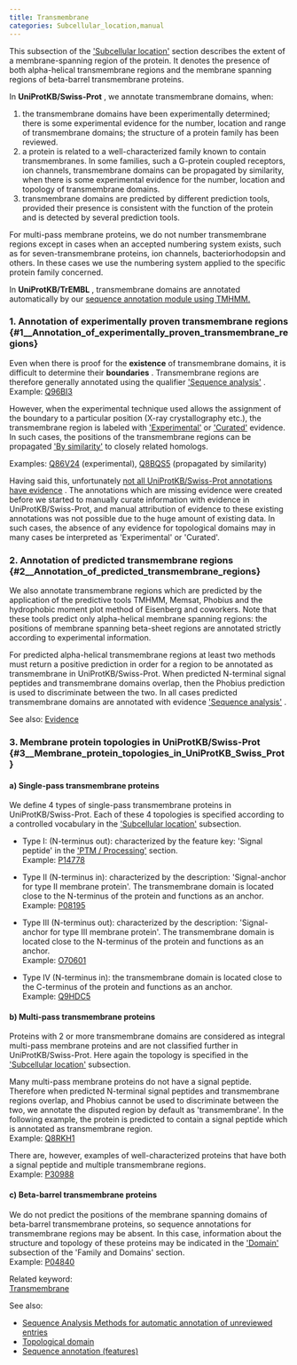 ```yaml
---
title: Transmembrane
categories: Subcellular_location,manual
---
```


This subsection of the ['Subcellular location'](http://www.uniprot.org/help/subcellular%5Flocation%5Fsection) section describes the extent of a membrane-spanning region of the protein. It denotes the presence of both alpha-helical transmembrane regions and the membrane spanning regions of beta-barrel transmembrane proteins.

In **UniProtKB/Swiss-Prot** , we annotate transmembrane domains, when:  
1. the transmembrane domains have been experimentally determined; there is some experimental evidence for the number, location and range of transmembrane domains; the structure of a protein family has been reviewed.  
2. a protein is related to a well-characterized family known to contain transmembranes. In some families, such a G-protein coupled receptors, ion channels, transmembrane domains can be propagated by similarity, when there is some experimental evidence for the number, location and topology of transmembrane domains.  
3. transmembrane domains are predicted by different prediction tools, provided their presence is consistent with the function of the protein and is detected by several prediction tools.

For multi-pass membrane proteins, we do not number transmembrane regions except in cases when an accepted numbering system exists, such as for seven-transmembrane proteins, ion channels, bacteriorhodopsin and others. In these cases we use the numbering system applied to the specific protein family concerned.

In **UniProtKB/TrEMBL** , transmembrane domains are annotated automatically by our [sequence annotation module using TMHMM.](http://www.uniprot.org/help/sam)

### 1. Annotation of experimentally proven transmembrane regions {#1\_\_Annotation_of_experimentally_proven_transmembrane_regions}

Even when there is proof for the **existence** of transmembrane domains, it is difficult to determine their **boundaries** . Transmembrane regions are therefore generally annotated using the qualifier ['Sequence analysis'](http://www.uniprot.org/help/evidences#ECO:0000255) .  
Example: [Q96BI3](http://www.uniprot.org/uniprotkb/Q96BI3#subcellular_location)

However, when the experimental technique used allows the assignment of the boundary to a particular position (X-ray crystallography etc.), the transmembrane region is labeled with ['Experimental'](http://www.uniprot.org/help/evidences#ECO:0000269) or ['Curated'](http://www.uniprot.org/help/evidences#ECO:0000305) evidence. In such cases, the positions of the transmembrane regions can be propagated ['By similarity'](http://www.uniprot.org/help/evidences#ECO:0000250) to closely related homologs.

Examples: [Q86V24](http://www.uniprot.org/uniprotkb/Q86V24#subcellular_location) (experimental), [Q8BQS5](http://www.uniprot.org/uniprotkb/Q8BQS5#subcellular_location) (propagated by similarity)

Having said this, unfortunately [not all UniProtKB/Swiss-Prot annotations have evidence](http://www.uniprot.org/help/evidence%5Fin%5Fswissprot) . The annotations which are missing evidence were created before we started to manually curate information with evidence in UniProtKB/Swiss-Prot, and manual attribution of evidence to these existing annotations was not possible due to the huge amount of existing data. In such cases, the absence of any evidence for topological domains may in many cases be interpreted as 'Experimental' or 'Curated'.

### 2. Annotation of predicted transmembrane regions {#2\_\_Annotation_of_predicted_transmembrane_regions}

We also annotate transmembrane regions which are predicted by the application of the predictive tools TMHMM, Memsat, Phobius and the hydrophobic moment plot method of Eisenberg and coworkers. Note that these tools predict only alpha-helical membrane spanning regions: the positions of membrane spanning beta-sheet regions are annotated strictly according to experimental information.

For predicted alpha-helical transmembrane regions at least two methods must return a positive prediction in order for a region to be annotated as transmembrane in UniProtKB/Swiss-Prot. When predicted N-terminal signal peptides and transmembrane domains overlap, then the Phobius prediction is used to discriminate between the two. In all cases predicted transmembrane domains are annotated with evidence ['Sequence analysis'](http://www.uniprot.org/help/evidences#ECO:0000255) .

See also: [Evidence](http://www.uniprot.org/manual/evidences)

### 3. Membrane protein topologies in UniProtKB/Swiss-Prot {#3\_\_Membrane_protein_topologies_in_UniProtKB_Swiss_Prot}

#### a) Single-pass transmembrane proteins

We define 4 types of single-pass transmembrane proteins in UniProtKB/Swiss-Prot. Each of these 4 topologies is specified according to a controlled vocabulary in the ['Subcellular location'](http://www.uniprot.org/manual/subcellular_location_section) subsection.

-   Type I: (N-terminus out): characterized by the feature key: 'Signal peptide' in the ['PTM / Processing'](http://www.uniprot.org/help/ptm%5Fprocessing%5Fsection) section.  
    Example: [P14778](http://www.uniprot.org/uniprotkb/P14778#subcellular_location)

<!-- -->

-   Type II (N-terminus in): characterized by the description: 'Signal-anchor for type II membrane protein'. The transmembrane domain is located close to the N-terminus of the protein and functions as an anchor.  
    Example: [P08195](http://www.uniprot.org/uniprotkb/P08195#subcellular_location)

<!-- -->

-   Type III (N-terminus out): characterized by the description: 'Signal-anchor for type III membrane protein'. The transmembrane domain is located close to the N-terminus of the protein and functions as an anchor.  
    Example: [O70601](http://www.uniprot.org/uniprotkb/O70601#subcellular_location)

<!-- -->

-   Type IV (N-terminus in): the transmembrane domain is located close to the C-terminus of the protein and functions as an anchor.  
    Example: [Q9HDC5](http://www.uniprot.org/uniprotkb/Q9HDC5#subcellular_location)

#### b) Multi-pass transmembrane proteins

Proteins with 2 or more transmembrane domains are considered as integral multi-pass membrane proteins and are not classified further in UniProtKB/Swiss-Prot. Here again the topology is specified in the ['Subcellular location'](http://www.uniprot.org/manual/subcellular_location_section) subsection.

Many multi-pass membrane proteins do not have a signal peptide. Therefore when predicted N-terminal signal peptides and transmembrane regions overlap, and Phobius cannot be used to discriminate between the two, we annotate the disputed region by default as 'transmembrane'. In the following example, the protein is predicted to contain a signal peptide which is annotated as transmembrane region.  
Example: [Q8RKH1](http://www.uniprot.org/uniprotkb/Q8RKH1#subcellular%5Flocation)

There are, however, examples of well-characterized proteins that have both a signal peptide and multiple transmembrane regions.  
Example: [P30988](http://www.uniprot.org/uniprotkb/P30988#subcellular%5Flocation)

#### c) Beta-barrel transmembrane proteins

We do not predict the positions of the membrane spanning domains of beta-barrel transmembrane proteins, so sequence annotations for transmembrane regions may be absent. In this case, information about the structure and topology of these proteins may be indicated in the ['Domain'](http://www.uniprot.org/manual/domain_cc) subsection of the 'Family and Domains' section.  
Example: [P04840](http://www.uniprot.org/uniprotkb/P04840#family_and_domains)

Related keyword:  
[Transmembrane](http://www.uniprot.org/keywords/812)

See also:

-   [Sequence Analysis Methods for automatic annotation of unreviewed entries](http://www.uniprot.org/help/sam)
-   [Topological domain](http://www.uniprot.org/manual/topo%5Fdom)
-   [Sequence annotation (features)](http://www.uniprot.org/help/sequence%5Fannotation)
